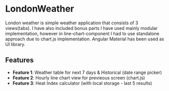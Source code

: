 # LondonWeather

London weather is simple weather application that consists of 3 views(tabs). I have also included bonus parts
I have used mainly modular implementation, however in line-chart-component I had to use standalone approach due to chart.js implementation.
Angular Material has been used as UI library.

## Features

- **Feature 1**: Weather table for next 7 days & Historical (date range picker)
- **Feature 2**: Hourly line chart view for previeous screen (chart.js)
- **Feature 3**: Heat Index calculator (with local storage - last 5 results)